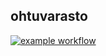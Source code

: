 ## ohtuvarasto

[![example workflow](https://github.com/mluukkai/ohtuvarasto2024/actions/workflows/main.yml/badge.svg)](https://github.com/mluukkai/ohtuvarasto2024/actions)
